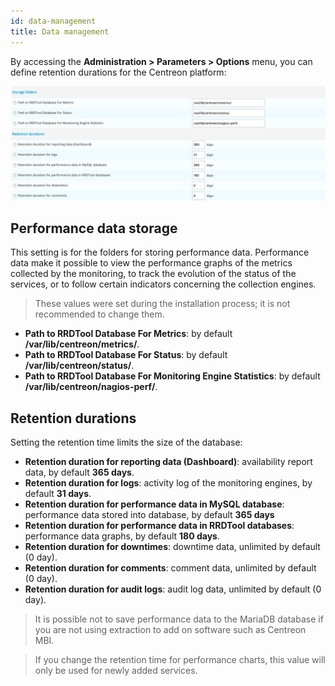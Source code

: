 ```yaml
---
id: data-management
title: Data management
---
```


By accessing the **Administration > Parameters > Options** menu, you can define
retention durations for the Centreon platform:

![image](../../assets/administration/data_retention.png)

## Performance data storage

This setting is for the folders for storing performance data. Performance data
make it possible to view the performance graphs of the metrics collected by
the monitoring, to track the evolution of the status of the services, or to
follow certain indicators concerning the collection engines.

> These values were set during the installation process; it is not recommended to
> change them.

- **Path to RRDTool Database For Metrics**: by default
**/var/lib/centreon/metrics/**.
- **Path to RRDTool Database For Status**: by default
**/var/lib/centreon/status/**.
- **Path to RRDTool Database For Monitoring Engine Statistics**: by default
**/var/lib/centreon/nagios-perf/**.

## Retention durations

Setting the retention time limits the size of the database:

- **Retention duration for reporting data (Dashboard)**: availability report
data, by default **365 days**.
- **Retention duration for logs**: activity log of the monitoring engines, by
default **31 days**.
- **Retention duration for performance data in MySQL database**: performance
data stored into database, by default **365 days**
- **Retention duration for performance data in RRDTool databases**:
performance data graphs, by default **180 days**.
- **Retention duration for downtimes**: downtime data, unlimited by default
(0 day).
- **Retention duration for comments**: comment data, unlimited by default (0
day).
- **Retention duration for audit logs**: audit log data, unlimited by default
(0 day).

> It is possible not to save performance data to the MariaDB database if you are not
> using extraction to add on software such as Centreon MBI.

> If you change the retention time for performance charts, this value will only be
> used for newly added services.
